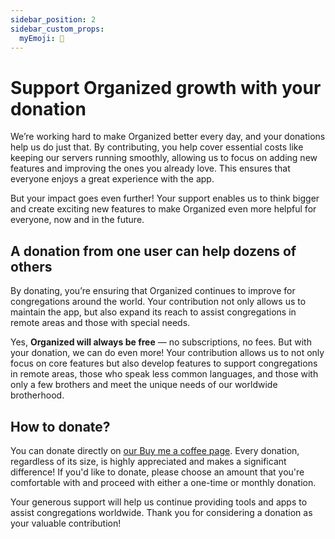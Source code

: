 ```yaml
---
sidebar_position: 2
sidebar_custom_props:
  myEmoji: 🚀
---
```


# Support Organized growth with your donation

We’re working hard to make Organized better every day, and your donations help us do just that. By contributing, you help cover essential costs like keeping our servers running smoothly, allowing us to focus on adding new features and improving the ones you already love. This ensures that everyone enjoys a great experience with the app.

But your impact goes even further! Your support enables us to think bigger and create exciting new features to make Organized even more helpful for everyone, now and in the future.

## A donation from one user can help dozens of others

By donating, you’re ensuring that Organized continues to improve for congregations around the world. Your contribution not only allows us to maintain the app, but also expand its reach to assist congregations in remote areas and those with special needs.

Yes, **Organized will always be free** — no subscriptions, no fees. But with your donation, we can do even more! Your contribution allows us to not only focus on core features but also develop features to support congregations in remote areas, those who speak less common languages, and those with only a few brothers and meet the unique needs of our worldwide brotherhood.

## How to donate?

You can donate directly on [our Buy me a coffee page](https://www.buymeacoffee.com/sws2apps/). Every donation, regardless of its size, is highly appreciated and makes a significant difference! If you'd like to donate, please choose an amount that you're comfortable with and proceed with either a one-time or monthly donation.

Your generous support will help us continue providing tools and apps to assist congregations worldwide. Thank you for considering a donation as your valuable contribution!